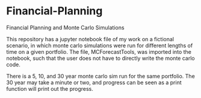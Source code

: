 # Financial-Planning
Financial Planning and Monte Carlo Simulations

This repository has a jupyter notebook file of my work on a fictional scenario, in which monte carlo simulations were run
for different lengths of time on a given portfolio. The file, MCForecastTools, was imported into the notebook, such that
the user does not have to directly write the monte carlo code.

There is a 5, 10, and 30 year monte carlo sim run for the same portfolio. The 30 year may take a minute or two, and progress can
be seen as a print function will print out the progress.
